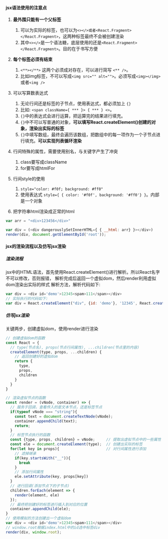 

#### jsx语法使用的注意点
    
1. **最外围只能有一个父标签**
   1. 可以为实际的标签，也可以为`<></>或者<React.Fragment></React.Fragment>`，这两种标签最终不会被创建渲染
   2. 其中`<></>`是一个语法糖，底层使用的还是`<React.Fragment></React.Fragment>`。目的在于书写方便

2. **每个标签必须有结束**
   1. `<**></**>` 这两个必须成对存在，可以进行简写 `<** />`。
   2. 比如img标签，不可以写成`<img src="" alt="">`。必须写成`<img></img>`或者`<img />`

3. 可以写算数表达式
   1. 无论行间还是标签的子节点，使用表达式，都必须加上 `{}`
   2. 比如: `<span className={ *** }> { *** } <>`。
   3. `{}`中的表达式会进行运算，把运算完的结果进行填充。
   4. `{}`中不可以写普通的对象，**可以填写React.createElement()创建的对象，渲染出实际的标签**
   5. `{}`中填写数组，最终会遍历该数组，把数组中的每一项作为一个子节点进行填充。**可以实现列表循环渲染**

4. 行间特殊的属性，需要使用别名，与关键字产生了冲突
   1. class要写成className
   2. for要写成htmlFor

5. 行间style的使用
    1. `style="color: #f0f; background: #ff0"`
    2. 使用表达式 `style={ { color: '#f0f', background: '#ff0'} }`。内部是一个对象


6. 把字符串html渲染成正常的html
```js
var arr = "<div>123456</div>"

var div = (<div dangerouslySetInnerHTML={ { __html: arr} }></div>)
render(div, document.getElementById('root'));
```








#### jsx的渲染流程以及仿写jsx渲染
##### 渲染流程
jsx中的HTML语法，首先使用React.createElement()进行解析。所以React名字不可以修改，否则报错，
解析完成后返回一个虚拟dom，然后render利用虚拟dom渲染出实际的样式
解析方法，解析代码如下:
```js
var div = <div id='demo'>12345<spam>111</span></div>
// 实际执行的代码如下:  
var div = React.createElement("div", {id: 'demo'}, '12345', React.createElement("span", null, '111'))
```





##### 仿写jsx渲染
关键两步，创建虚拟dom，使用render进行渲染
```js
// 创建虚拟dom的函数
const React = {
  // type(节点名), props(节点行间属性), ...children(节点里的内容)
  createElement(type, props, ...children) {
    // 返回创建好的虚拟dom
    return {
      type,
      props,
      children
    }
  }
}

// 渲染虚拟节点的函数
const render = (vNode, container) => {
  // 服务于回调，查看传入的是文本节点，还是标签节点
  if(typeof vNode === "string"){
    const text = document.createTextNode(vNode);
    container.appendChild(text);
    return;
  }
  // 标签节点执行的函数
  const {type, props, children} = vNode;     // 提取出虚拟节点中的一些属性
  const ele = document.createElement(type);  // 创建出实际的标签
  for(let key in props){                     // 对行间属性进行添加
    // 滤掉继承
    if(key.startsWith("__")){
      break
    }
    // 添加行间属性
    ele.setAttribute(key, props[key])
  }
  // 进行回调(添加节点下的子节点)
  children.forEach(element => {
    render(element, ele)
  });
  // 最终把创建好的标签进行插入到对应的位置
  container.appendChild(ele);
}
// 使用模拟的方法创建出一个虚拟dom
var div = <div id='demo'>12345<spam>111</span></div>
// window.root根据index.html中的id选中标签div
render(div, window.root);
```



